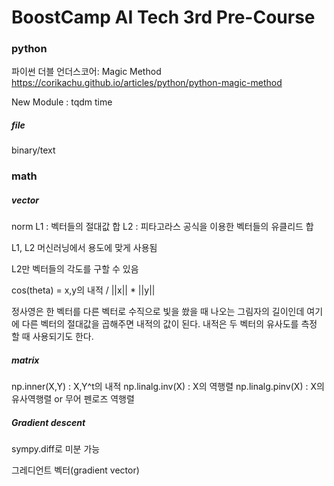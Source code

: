<h1>BoostCamp AI Tech 3rd Pre-Course</h1>

<h3>python</h3>

파이썬 더블 언더스코어: Magic Method
https://corikachu.github.io/articles/python/python-magic-method

New Module : 
tqdm
time

<h5>file</h5>
binary/text


<h3>math</h3>

<h5>vector</h5>

norm
L1 : 벡터들의 절대값 합
L2 : 피타고라스 공식을 이용한 벡터들의 유클리드 합

L1, L2 머신러닝에서 용도에 맞게 사용됨

L2만 벡터들의 각도를 구할 수 있음

cos(theta) = x,y의 내적 / ||x|| * ||y||

정사영은 한 벡터를 다른 벡터로 수직으로 빛을 쐈을 때 나오는 그림자의 길이인데 여기에 다른 벡터의 절대값을 곱해주면 내적의 값이 된다.
내적은 두 벡터의 유사도를 측정 할 때 사용되기도 한다.

<h5>matrix</h5>

np.inner(X,Y) : X,Y^t의 내적
np.linalg.inv(X) : X의 역행렬
np.linalg.pinv(X) : X의 유사역행렬 or 무어 펜로즈 역행렬

<h5>Gradient descent</h5>

sympy.diff로 미분 가능

그레디언트 벡터(gradient vector)